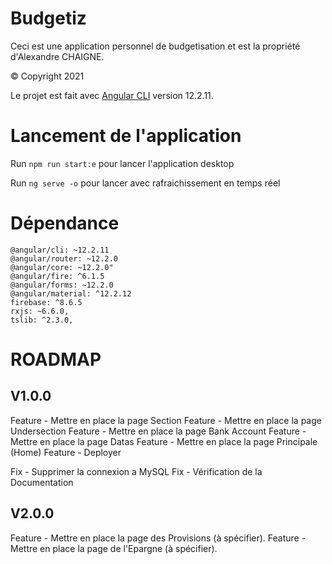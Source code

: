 # Budgetiz

Ceci est une application personnel de budgetisation et est la propriété d'Alexandre CHAIGNE.

© Copyright 2021

Le projet est fait avec [Angular CLI](https://github.com/angular/angular-cli) version 12.2.11.

# Lancement de l'application

Run `npm run start:e` pour lancer l'application desktop

Run `ng serve -o` pour lancer avec rafraichissement en temps réel

# Dépendance
    @angular/cli: ~12.2.11
    @angular/router: ~12.2.0
    @angular/core: ~12.2.0"
    @angular/fire: ^6.1.5
    @angular/forms: ~12.2.0
    @angular/material: ^12.2.12
    firebase: ^8.6.5
    rxjs: ~6.6.0,
    tslib: ^2.3.0,

# ROADMAP 

## V1.0.0
Feature - Mettre en place la page Section
Feature - Mettre en place la page Undersection
Feature - Mettre en place la page Bank Account
Feature - Mettre en place la page Datas
Feature - Mettre en place la page Principale (Home)
Feature - Deployer

Fix - Supprimer la connexion a MySQL
Fix - Vérification de la Documentation

## V2.0.0
Feature - Mettre en place la page des Provisions (à spécifier).
Feature - Mettre en place la page de l'Epargne (à spécifier).
